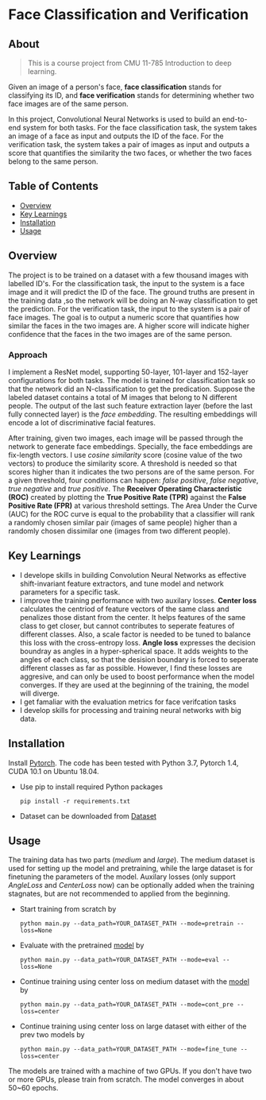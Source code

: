 # Face Classification and Verification

## About

> This is a course project from CMU 11-785 Introduction to deep learning. 

Given an image of a person's face, **face classification** stands for classifying its ID, and **face verification** stands for determining whether two face images are of the same person. 

In this project, Convolutional Neural Networks is used to build an end-to-end system for both tasks. For the face classification task, the system takes an image of a face as input and outputs the ID of the face. For the verification task, the system takes a pair of images as input and outputs a score that quantifies the similarity the two faces, or whether the two faces belong to the same person.

## Table of Contents
* [Overview](#overview)
* [Key Learnings](#key-learnings)
* [Installation](#installation)
* [Usage](#usage)

## Overview

The project is to be trained on a dataset with a few thousand images with labelled ID's. For the classification task, the input to the system is a face image and it will predict the ID of the face. The ground truths are present in the training data ,so the network will be doing an N-way classification to get the prediction. For the verification task, the input to the system is a pair of face images. The goal is to output a numeric score that quantifies how similar the faces in the two images are. A higher score will indicate higher confidence that the faces in the two images are of the same person.

### Approach

I implement a ResNet model, supporting 50-layer, 101-layer and 152-layer configurations for both tasks. The model is trained for classification task so that the network did an N-classification to get the predication. Suppose the labeled dataset contains a total of M images that belong to N different people. The output of the last such feature extraction layer (before the last fully connected layer) is the *face embedding*. The resulting embeddings will encode a lot of discriminative facial features.

After training, given two images, each image will be passed through the network to generate face embeddings. Specially, the face embeddings are fix-length vectors. I use *cosine similarity* score (cosine value of the two vectors) to produce the similarity score. A threshold is needed so that scores higher than it indicates the two persons are of the same person. For a given threshold, four conditions can happen: *false positive*, *false negative*, *true negative* and *true positive*. The **Receiver Operating Characteristic (ROC)** created by plotting the **True Positive Rate (TPR)** against the **False Positive Rate (FPR)** at various threshold settings. The Area Under the Curve (AUC) for the ROC curve is equal to the probability that a classifier will rank a randomly chosen similar pair (images
of same people) higher than a randomly chosen dissimilar one (images from two different people).



## Key Learnings

* I develope skills in building Convolution Neural Networks as effective shift-invariant feature extractors, and tune model and network parameters for a specific task.
* I improve the training performance with two auxilary losses. **Center loss** calculates the centriod of feature vectors of the same class and penalizes those distant from the center. It helps features of the same class to get closer, but cannot contributes to seperate features of different classes. Also, a scale factor is needed to be tuned to balance this loss with the cross-entropy loss. **Angle loss** expresses the decision boundray as angles in a hyper-spherical space. It adds weights to the angles of each class, so that the desision boundary is forced to seperate different classes as far as possible. However, I find these losses are aggresive, and can only be used to boost performance when the model converges. If they are used at the beginning of the training, the model will diverge. 
* I get famaliar with the evaluation metrics for face verifcation tasks
* I develop skills for processing and training neural networks with big data.

## Installation

Install [Pytorch](https://pytorch.org/). The code has been tested with Python 3.7, Pytorch 1.4, CUDA 10.1 on Ubuntu 18.04.

* Use pip to install required Python packages

    ```
    pip install -r requirements.txt
    ```

* Dataset can be downloaded from [Dataset](https://drive.google.com/file/d/1-K2YgajOCNtggFKVr4Zj05cFUhDaZsRJ/view?usp=sharing)

## Usage

The training data has two parts (*medium* and *large*). The medium dataset is used for setting up the model and pretraining, while the large dataset is for finetuning the parameters of the model. Auxilary losses (only support *AngleLoss* and *CenterLoss* now) can be optionally added when the training stagnates, but are not recommended to applied from the beginning.

* Start training from scratch by
    ```
    python main.py --data_path=YOUR_DATASET_PATH --mode=pretrain --loss=None
    ```

* Evaluate with the pretrained [model](https://drive.google.com/file/d/1oCAyRpyD7WpcABpp4cN3YL4xduNMgDY4/view?usp=sharing) by
    ```
    python main.py --data_path=YOUR_DATASET_PATH --mode=eval --loss=None
    ```

* Continue training using center loss on medium dataset with the [model](https://drive.google.com/file/d/16nMI8rTCCTSE2LhX3Z0coJ9rfv2w8tLC/view?usp=sharing) by 
    ```
    python main.py --data_path=YOUR_DATASET_PATH --mode=cont_pre --loss=center
    ```

* Continue training using center loss on large dataset with either of the prev two models by
    ```
    python main.py --data_path=YOUR_DATASET_PATH --mode=fine_tune --loss=center
    ```

The models are trained with a machine of two GPUs. If you don't have two or more GPUs, please train from scratch. The model converges in about 50~60 epochs.






